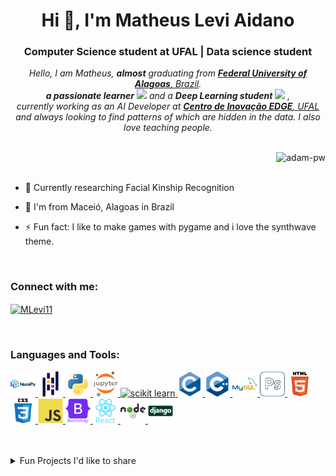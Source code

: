 <h1 align="center">Hi 👋, I'm Matheus Levi Aidano</h1>
<h3 align="center">Computer Science student at UFAL | Data science student</h3>


<p align="center">
  <em>
    Hello, I am Matheus, <b>almost</b> graduating from <a href="https://ufal.br/"> <b>Federal University of Alagoas</b>, Brazil</a>. <br>
    <b>a passionate learner</b> <img src="https://github.com/TheDudeThatCode/TheDudeThatCode/blob/master/Assets/Developer.gif" width="30px"> and a <b>Deep Learning student</b>&nbsp;<img src="https://github.com/TheDudeThatCode/TheDudeThatCode/blob/master/Assets/Designer.gif" width="36px">&nbsp,<br>currently working as an AI Developer at <a href="edge.ufal.br"> <b>Centro de Inovação EDGE</b>, UFAL</a> and always looking to find patterns of which are hidden in the data. I also love teaching people.
  </em> 
  <br>
  <br>
</p>

<p><img align="right" src="https://github.com/Adam-pw/Adam-pw/blob/main/animation_500_kxa883sd.gif" alt="adam-pw" /></p>

<br><br>
- 🌱 Currently researching Facial Kinship Recognition

- 🏪 I'm from Maceió, Alagoas in Brazil

- ⚡ Fun fact: I like to make games with pygame and i love the synthwave theme.

<br>

<h3 align="left">Connect with me:</h3>
<p align="left">
  <a href="https://twitter.com/PNGLevi" target="blank">
    <img align="center"src="https://raw.githubusercontent.com/rahuldkjain/github-profile-readme-generator/master/src/images/icons/Social/twitter.svg" alt="MLevi11" height="30" width="40" />
  </a>
</p>

<br>

<h3 align="left">Languages and Tools:</h3>
<p align="left">
  <!--Data Science-->
  <a href="https://numpy.org/" target="_blank" rel="noreferrer"> 
    <img src="https://raw.githubusercontent.com/devicons/devicon/master/icons/numpy/numpy-original-wordmark.svg" alt="Numpy" width="40" height="40" />
  </a>

  <a href="https://pandas.pydata.org/" target="_blank" rel="noreferrer">
    <img src="https://raw.githubusercontent.com/devicons/devicon/2ae2a900d2f041da66e950e4d48052658d850630/icons/pandas/pandas-original.svg" alt="pandas" width="40" height="40" />
  </a>

  <a href="https://www.python.org" target="_blank" rel="noreferrer"> 
    <img src="https://raw.githubusercontent.com/devicons/devicon/master/icons/python/python-original.svg" alt="python" width="40" height="40" /> 
  </a>

  <a href="https://jupyter.org/" target="_blank" rel="noreferrer"> 
    <img src="https://raw.githubusercontent.com/devicons/devicon/master/icons/jupyter/jupyter-original-wordmark.svg" alt="jupyter notebook" width="40" height="40" /> 
  </a>

  <a href="https://scikit-learn.org/" target="_blank" rel="noreferrer"> 
    <img src="https://raw.githubusercontent.com/rahuldkjain/github-profile-readme-generator/master/src/images/icons/AIML/scikit.svg" alt="scikit learn" width="40" height="40" /> 
  </a>

  <a href="https://www.cprogramming.com/" target="_blank" rel="noreferrer"> 
    <img src="https://raw.githubusercontent.com/devicons/devicon/master/icons/c/c-original.svg" alt="c" width="40" height="40" />
  </a>
  
  <a href="https://www.w3schools.com/cpp/" target="_blank" rel="noreferrer">
    <img src="https://raw.githubusercontent.com/devicons/devicon/master/icons/cplusplus/cplusplus-original.svg" alt="cplusplus" width="40" height="40" /> 
  </a> 
  
  <a href="https://www.mysql.com/" target="_blank" rel="noreferrer"> 
    <img src="https://raw.githubusercontent.com/devicons/devicon/master/icons/mysql/mysql-original-wordmark.svg" alt="mysql" width="40" height="40" />
  </a>
  
  <a href="https://www.photoshop.com/en" target="_blank" rel="noreferrer"> 
    <img src="https://raw.githubusercontent.com/devicons/devicon/master/icons/photoshop/photoshop-line.svg" alt="photoshop" width="40" height="40" /> 
  </a> 
  
  
  <!--Ferramentas web-->
  <a href="https://www.w3.org/html/" target="_blank" rel="noreferrer"> 
    <img src="https://raw.githubusercontent.com/devicons/devicon/master/icons/html5/html5-original-wordmark.svg" alt="html5" width="40" height="40" /> 
  </a>
  
  <a href="https://www.w3schools.com/css/" target="_blank" rel="noreferrer"> 
    <img src="https://raw.githubusercontent.com/devicons/devicon/master/icons/css3/css3-original-wordmark.svg" alt="css3" width="40" height="40" /> 
  </a>
  
  <a href="https://developer.mozilla.org/en-US/docs/Web/JavaScript" target="_blank" rel="noreferrer"> 
    <img src="https://raw.githubusercontent.com/devicons/devicon/master/icons/javascript/javascript-original.svg" alt="javascript" width="40" height="40" /> 
  </a> 

  <a href="https://getbootstrap.com" target="_blank" rel="noreferrer">
    <img src="https://raw.githubusercontent.com/devicons/devicon/master/icons/bootstrap/bootstrap-plain-wordmark.svg" alt="bootstrap" width="40" height="40" /> 
  </a>
  
  <a href="https://reactjs.org/" target="_blank" rel="noreferrer"> 
    <img src="https://raw.githubusercontent.com/devicons/devicon/master/icons/react/react-original-wordmark.svg" alt="react" width="40" height="40" /> 
  </a>

  <a href="https://nodejs.org" target="_blank" rel="noreferrer"> 
    <img src="https://raw.githubusercontent.com/devicons/devicon/master/icons/nodejs/nodejs-original-wordmark.svg" alt="nodejs" width="40" height="40" />
  </a>

  <a href="https://www.djangoproject.com/" target="_blank" rel="noreferrer"> 
    <img src="https://raw.githubusercontent.com/devicons/devicon/master/icons/django/django-original.svg" alt="django" width="40" height="40" /> 
  </a>

</p>

<br>

<br />
<details>
  <summary>
    Fun Projects I'd like to share
  </summary>

  <br />

  [![ReadMe Card](https://github-readme-stats.vercel.app/api/pin/?username=matheuslevi11&repo=Batalha-Naval-Online&theme=synthwave)](https://github.com/matheuslevi11/Batalha-Naval-Online)
  [![ReadMe Card](https://github-readme-stats.vercel.app/api/pin/?username=matheuslevi11&repo=CityTraffic&theme=synthwave)](https://github.com/matheuslevi11/CityTraffic)
  [![ReadMe Card](https://github-readme-stats.vercel.app/api/pin/?username=matheuslevi11&repo=RSACrypto&theme=synthwave)](https://github.com/matheuslevi11/RSACrypto)
  [![ReadMe Card](https://github-readme-stats.vercel.app/api/pin/?username=GiulianaCDA&repo=Algoritmos-Grafos&theme=synthwave)](https://github.com/GiulianaCDA/Algoritmos-Grafos)
</details>
